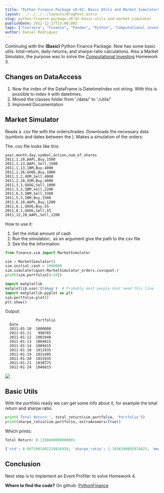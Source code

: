 ```yaml
---
title: "Python Finance Package v0.02: Basic Utils and Market Simulator"
layout: ../../../../layouts/BlogPost.astro
slug: python-finance-package-v0-02-basic-utils-and-market-simulator
publishDate: 2012-12-17T15:00:00Z
tags: ["Coursera", "Finance", "Pandas", "Python", "Computational investing"]
author: Daniel Rodriguez
---
```


Continuing with the **(Basic)** Python Finance Package. Now has some
basic utils: total-return, daily-returns, and sharpe-ratio calculations.
Also a Market Simulator, the purpose was to solve the [Computational
Investing][] Homework 3.

## Changes on DataAccess

1.  Now the index of the DataFrame is DatetimeIndex not string. With
    this is possible to index it with datetimes.
2.  Moved the classes folder from './data/' to './utils/'
3.  Improved Documentation

## Market Simulator

Reads a .csv file with the orders/trades. Downloads the necessary data
(symbols and dates between the ). Makes a simulation of the orders:

The .csv file looks like this:

    year,month,day,symbol,action,num_of_shares
    2011,1,10,AAPL,Buy,1500
    2011,1,13,AAPL,Sell,1500
    2011,1,13,IBM,Buy,4000
    2011,1,26,GOOG,Buy,1000
    2011,2,2,XOM,Sell,4000
    2011,2,10,XOM,Buy,4000
    2011,3,3,GOOG,Sell,1000
    2011,3,3,IBM,Sell,2200
    2011,6,3,IBM,Sell,3300
    2011,5,3,IBM,Buy,1500
    2011,6,10,AAPL,Buy,1200
    2011,8,1,GOOG,Buy,55
    2011,8,1,GOOG,Sell,55
    2011,12,20,AAPL,Sell,1200

How to use it:

1.  Set the initial amount of cash
2.  Run the simulation,  as an argument give the path to the csv file
3.  See the the information

```python
from finance.sim import MarketSimulator

sim = MarketSimulator()
sim.initial_cash = 1000000
sim.simulate(&quot;MarketSimulator_orders.csv&quot;)
print(sim.portfolio[0:10])

import matplotlib
matplotlib.use('Qt4Agg')  # Probably most people dont need this line
import matplotlib.pyplot as plt
sim.portfolio.plot()
plt.show()
```

Output:

```plain
              Portfolio
  Date
  2011-01-10  1000000
  2011-01-11   998785
  2011-01-12  1002940
  2011-01-13  1004815
  2011-01-14  1009415
  2011-01-18  1011935
  2011-01-19  1031495
  2011-01-20  1031935
  2011-01-21  1030775
  2011-01-24  1046815
```

![](/blog/2012/12/python-finance-02/portfolio_value.png)

## Basic Utils

With the portfolio ready we can get some info about it, for example the
total return and sharpe ratio.

```python
print('Total Return:', total_return(sim.portfolio, 'Portfolio'))
print(sharpe_ratio(sim.portfolio, extraAnswers=True))
```

Which prints:

```python
Total Return: 0.1338600000000001

{'std': 0.0071901402219816928, 'sharpe_ratio': 1.1836398092874625, 'mean': 0.0005493527495690362}
```

## Conclusion

Next step is to implement an Event Profiler to solve Homework 4.

**Where to find the code?** On github: [PythonFinance][]

  [Computational Investing]: https://class.coursera.org/compinvesting1-2012-001/class/index
    "Computational Investing"
  [PythonFinance]: https://github.com/danielfrg/PythonFinance
